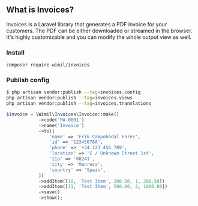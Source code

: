 ## What is Invoices?

Invoices is a Laravel library that generates a PDF invoice for your customers. The PDF can be either downloaded or
streamed in the browser. It's highly customizable and you can modify the whole output view as well.

### Install
```bahs
composer require wimil/invoices
```
### Publish config

```bash
$ php artisan vendor:publish --tag=invoices.config
php artisan vendor:publish --tag=invoices.views
php artisan vendor:publish --tag=invoices.translations

```


```php
$invoice = \Wimil\Invoices\Invoice::make()
            ->code('PA-0001')
            ->name('Invoice')
            ->to([
                'name' => 'Èrik Campobadal Forés',
                'id' => '12345678A',
                'phone' => '+34 123 456 789',
                'location' => 'C / Unknown Street 1st',
                'zip' => '08241',
                'city' => 'Manresa',
                'country' => 'Spain',
            ])
            ->addItem([10, 'Test Item', 200.50, 1, 200.50])
            ->addItem([11, 'Test Item', 500.00, 2, 1000.00])
            ->save()
            ->show();
```
